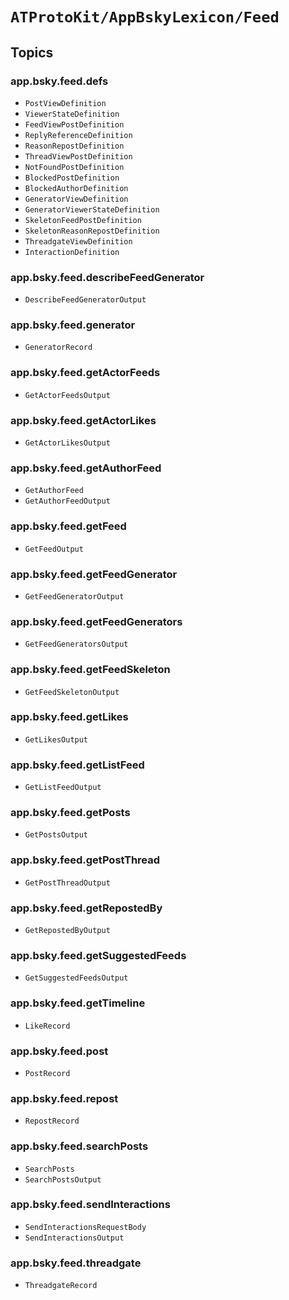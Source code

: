 # ``ATProtoKit/AppBskyLexicon/Feed``

## Topics

### app.bsky.feed.defs

- ``PostViewDefinition``
- ``ViewerStateDefinition``
- ``FeedViewPostDefinition``
- ``ReplyReferenceDefinition``
- ``ReasonRepostDefinition``
- ``ThreadViewPostDefinition``
- ``NotFoundPostDefinition``
- ``BlockedPostDefinition``
- ``BlockedAuthorDefinition``
- ``GeneratorViewDefinition``
- ``GeneratorViewerStateDefinition``
- ``SkeletonFeedPostDefinition``
- ``SkeletonReasonRepostDefinition``
- ``ThreadgateViewDefinition``
- ``InteractionDefinition``

### app.bsky.feed.describeFeedGenerator

- ``DescribeFeedGeneratorOutput``

### app.bsky.feed.generator

- ``GeneratorRecord``

### app.bsky.feed.getActorFeeds

- ``GetActorFeedsOutput``

### app.bsky.feed.getActorLikes

- ``GetActorLikesOutput``

### app.bsky.feed.getAuthorFeed

- ``GetAuthorFeed``
- ``GetAuthorFeedOutput``

### app.bsky.feed.getFeed

- ``GetFeedOutput``

### app.bsky.feed.getFeedGenerator

- ``GetFeedGeneratorOutput``

### app.bsky.feed.getFeedGenerators

- ``GetFeedGeneratorsOutput``

### app.bsky.feed.getFeedSkeleton

- ``GetFeedSkeletonOutput``

### app.bsky.feed.getLikes

- ``GetLikesOutput``

### app.bsky.feed.getListFeed

- ``GetListFeedOutput``

### app.bsky.feed.getPosts

- ``GetPostsOutput``

### app.bsky.feed.getPostThread

- ``GetPostThreadOutput``

### app.bsky.feed.getRepostedBy

- ``GetRepostedByOutput``

### app.bsky.feed.getSuggestedFeeds

- ``GetSuggestedFeedsOutput``

### app.bsky.feed.getTimeline

- ``LikeRecord``

### app.bsky.feed.post

- ``PostRecord``

### app.bsky.feed.repost

- ``RepostRecord``

### app.bsky.feed.searchPosts

- ``SearchPosts``
- ``SearchPostsOutput``

### app.bsky.feed.sendInteractions

- ``SendInteractionsRequestBody``
- ``SendInteractionsOutput``

### app.bsky.feed.threadgate

- ``ThreadgateRecord``
